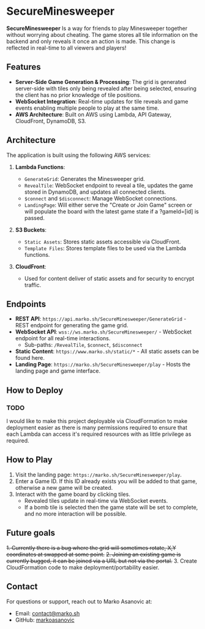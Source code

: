 # SecureMinesweeper

**SecureMinesweeper** Is a way for friends to play Minesweeper together without worrying about cheating. The game stores all tile information on the backend and only reveals it once an action is made. This change is reflected in real-time to all viewers and players!

## Features
- **Server-Side Game Generation & Processing**: The grid is generated server-side with tiles only being revealed after being selected, ensuring the client has no prior knowledge of tile positions.
- **WebSocket Integration**: Real-time updates for tile reveals and game events enabling multiple people to play at the same time.
- **AWS Architecture**: Built on AWS using Lambda, API Gateway, CloudFront, DynamoDB, S3.

## Architecture
The application is built using the following AWS services:

1. **Lambda Functions**:
   - `GenerateGrid`: Generates the Minesweeper grid.
   - `RevealTile`: WebSocket endpoint to reveal a tile, updates the game stored in DynamoDB, and updates all connected clients.
   - `$connect` and `$disconnect`: Manage WebSocket connections.
   - `LandingPage`: Will either serve the "Create or Join Game" screen or will populate the board with the latest game state if a ?gameId=[id] is passed.
 
2. **S3 Buckets**:
   - `Static Assets`: Stores static assets accessible via CloudFront.
   - `Template Files`: Stores template files to be used via the Lambda functions.

3. **CloudFront**:
   - Used for content deliver of static assets and for security to encrypt traffic.

## Endpoints

- **REST API**: `https://api.marko.sh/SecureMinesweeper/GenerateGrid` - REST endpoint for generating the game grid.
- **WebSocket API**: `wss://ws.marko.sh/SecureMinesweeper/` - WebSocket endpoint for all real-time interactions.
  - Sub-paths: `/RevealTile`, `$connect`, `$disconnect`
- **Static Content**: `https://www.marko.sh/static/*` - All static assets can be found here.
- **Landing Page**: `https://marko.sh/SecureMinesweeper/play` - Hosts the landing page and game interface.

## How to Deploy
### TODO
I would like to make this project deployable via CloudFormation to make deployment easier as there is many permissions required to ensure that each Lambda can access it's required resources with as little privilege as required. 

## How to Play
1. Visit the landing page: `https://marko.sh/SecureMinesweeper/play`.
2. Enter a Game ID. If this ID already exists you will be added to that game, otherwise a new game will be created.
3. Interact with the game board by clicking tiles.
   - Revealed tiles update in real-time via WebSocket events.
   - If a bomb tile is selected then the game state will be set to complete, and no more interaction will be possible.

## Future goals
~~1. Currently there is a bug where the grid will sometimes rotate, X,Y coordinates at swapped at some point.~~
~~2. Joining an existing game is currently bugged, it can be joined via a URL but not via the portal.~~
3. Create CloudFormation code to make deployment/portability easier.

## Contact
For questions or support, reach out to Marko Asanovic at:
- Email: [contact@marko.sh](mailto:contact@marko.sh)
- GitHub: [markoasanovic](https://github.com/markoasanovic)